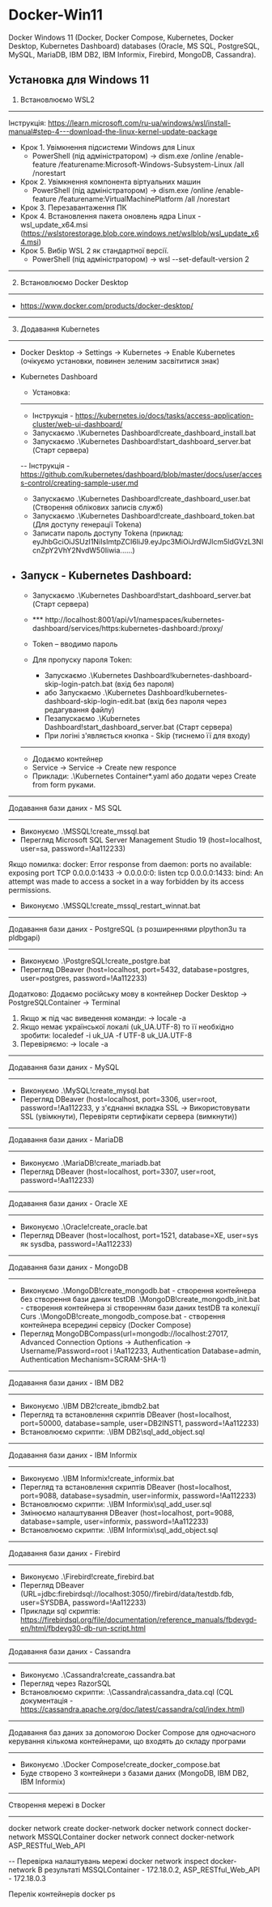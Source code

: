 # Docker-Win11
Docker Windows 11 (Docker, Docker Compose, Kubernetes, Docker Desktop, Kubernetes Dashboard) databases
(Oracle, MS SQL, PostgreSQL, MySQL, MariaDB, IBM DB2, IBM Informix, Firebird, MongoDB, Cassandra).

Установка для Windows 11
----------------------------------------
1) Встановлюємо WSL2
----------------------------------------
Інструкція:
  https://learn.microsoft.com/ru-ua/windows/wsl/install-manual#step-4---download-the-linux-kernel-update-package
- Крок 1. Увімкнення підсистеми Windows для Linux
  - PowerShell (під адміністратором) -> dism.exe /online /enable-feature /featurename:Microsoft-Windows-Subsystem-Linux /all /norestart
- Крок 2. Увімкнення компонента віртуальних машин
  - PowerShell (під адміністратором) -> dism.exe /online /enable-feature /featurename:VirtualMachinePlatform /all /norestart
- Крок 3. Перезавантаження ПК
- Крок 4. Встановлення пакета оновлень ядра Linux - wsl_update_x64.msi (https://wslstorestorage.blob.core.windows.net/wslblob/wsl_update_x64.msi)
- Крок 5. Вибір WSL 2 як стандартної версії.
  - PowerShell (під адміністратором) -> wsl --set-default-version 2

----------------------------------------
2) Встановлюємо Docker Desktop
----------------------------------------
- https://www.docker.com/products/docker-desktop/

----------------------------------------
3) Додавання Kubernetes
----------------------------------------
- Docker Desktop -> Settings -> Kubernetes -> Enable Kubernetes (очікуємо установки, повинен зеленим засвітитися знак)
- Kubernetes Dashboard
  - Установка:
  -----------------------------------------------
  - Інструкція - https://kubernetes.io/docs/tasks/access-application-cluster/web-ui-dashboard/
  - Запускаємо .\Kubernetes Dashboard\!create_dashboard_install.bat
  - Запускаємо .\Kubernetes Dashboard\!start_dashboard_server.bat (Старт сервера)

  -- Інструкція - https://github.com/kubernetes/dashboard/blob/master/docs/user/access-control/creating-sample-user.md
  - Запускаємо .\Kubernetes Dashboard\!create_dashboard_user.bat (Створення облікових записів служб)
  - Запускаємо .\Kubernetes Dashboard\!create_dashboard_token.bat (Для доступу генерації Tokenа)
  - Записати пароль доступу Tokena (приклад: eyJhbGciOiJSUzI1NiIsImtpZCI6IiJ9.eyJpc3MiOiJrdWJlcm5ldGVzL3NlcnZpY2VhY2NvdW50Iiwia......)

- Запуск - Kubernetes Dashboard:
  -----------------------------------------------
  - Запускаємо .\Kubernetes Dashboard\!start_dashboard_server.bat (Старт сервера)

  - *** http://localhost:8001/api/v1/namespaces/kubernetes-dashboard/services/https:kubernetes-dashboard:/proxy/
  - Token – вводимо пароль

  - Для пропуску пароля Token:
    - Запускаємо .\Kubernetes Dashboard\!kubernetes-dashboard-skip-login-patch.bat (вхід без пароля)
    - або Запускаємо .\Kubernetes Dashboard\!kubernetes-dashboard-skip-login-edit.bat (вхід без пароля через редагування файлу)
    - Пезапускаємо .\Kubernetes Dashboard\!start_dashboard_server.bat (Старт сервера)
    - При логіні з'являється кнопка - Skip (тиснемо її для входу)

  -----------------------------------------------
  - Додаємо контейнер
  - Service -> Service -> Create new responce
  - Приклади: .\Kubernetes Container\*.yaml або додати через Create from form руками.

-------------------------------------------------- ------------------------
Додавання бази даних - MS SQL
-------------------------------------------------- ------------------------
- Виконуємо .\MSSQL\!create_mssql.bat
- Перегляд Microsoft SQL Server Management Studio 19 (host=localhost, user=sa, password=!Aa112233)

Якщо помилка:
docker: Error response from daemon: ports no available: exposing port TCP 0.0.0.0:1433 -> 0.0.0.0:0:
listen tcp 0.0.0.0:1433: bind: An attempt was made to access a socket in a way forbidden by its access permissions.
- Виконуємо .\MSSQL\!create_mssql_restart_winnat.bat

-------------------------------------------------- ---------------------------
Додавання бази даних - PostgreSQL (з розширеннями plpython3u та pldbgapi)
-------------------------------------------------- ---------------------------
- Виконуємо .\PostgreSQL\!create_postgre.bat
- Перегляд DBeaver (host=localhost, port=5432, database=postgres, user=postgres, password=!Aa112233)

Додатково:
Додаємо російську мову в контейнер Docker Desktop -> PostgreSQLContainer -> Terminal
1) Якщо ж під час виведення команди: -> locale -a
2) Якщо немає української локалі (uk_UA.UTF-8) то її необхідно зробити: localedef -i uk_UA -f UTF-8 uk_UA.UTF-8
3) Перевіряємо: -> locale -a

-------------------------------------------------- --------------------------
Додавання бази даних - MySQL
-------------------------------------------------- --------------------------
- Виконуємо .\MySQL\!create_mysql.bat
- Перегляд DBeaver (host=localhost, port=3306, user=root, password=!Aa112233,
                    у з'єднанні вкладка SSL -> Використовувати SSL (увімкнути), Перевіряти сертифікати сервера (вимкнути))

-------------------------------------------------- --------------------------
Додавання бази даних - MariaDB
-------------------------------------------------- --------------------------
- Виконуємо .\MariaDB\!create_mariadb.bat
- Перегляд DBeaver (host=localhost, port=3307, user=root, password=!Aa112233)

-------------------------------------------------- --------------------------
Додавання бази даних - Oracle XE
-------------------------------------------------- --------------------------
- Виконуємо .\Oracle\!create_oracle.bat
- Перегляд DBeaver (host=localhost, port=1521, database=XE, user=sys як sysdba, password=!Aa112233)

-------------------------------------------------- --------------------------
Додавання бази даних - MongoDB
-------------------------------------------------- --------------------------
- Виконуємо
  .\MongoDB\!create_mongodb.bat - створення контейнера без створення бази даних testDB
  .\MongoDB\!create_mongodb_init.bat - створення контейнера зі створенням бази даних testDB та колекції Curs
  .\MongoDB\!create_mongodb_compose.bat - створення контейнера всередині сервісу (Docker Compose)
- Перегляд MongoDBCompass(url=mongodb://localhost:27017, Advanced Connection Options -> Authenfication -> Username/Password=root і !Aa112233, Authentication Database=admin, Authentication Mechanism=SCRAM-SHA-1)

-------------------------------------------------- --------------------------
Додавання бази даних - IBM DB2
-------------------------------------------------- --------------------------
- Виконуємо .\IBM DB2\!create_ibmdb2.bat
- Перегляд та встановлення скриптів DBeaver (host=localhost, port=50000, database=sample, user=DB2INST1, password=!Aa112233)
- Встановлюємо скрипти: .\IBM DB2\sql_add_object.sql

-------------------------------------------------- --------------------------
Додавання бази даних - IBM Informix
-------------------------------------------------- --------------------------
- Виконуємо .\IBM Informix\!create_informix.bat
- Перегляд та встановлення скриптів DBeaver (host=localhost, port=9088, database=sysadmin, user=informix, password=!Aa112233)
- Встановлюємо скрипти: .\IBM Informix\sql_add_user.sql
- Змінюємо налаштування DBeaver (host=localhost, port=9088, database=sample, user=informix, password=!Aa112233)
- Встановлюємо скрипти: .\IBM Informix\sql_add_object.sql

-------------------------------------------------- --------------------------
Додавання бази даних - Firebird
-------------------------------------------------- --------------------------
- Виконуємо .\Firebird\!create_firebird.bat
- Перегляд DBeaver (URL=jdbc:firebirdsql://localhost:3050//firebird/data/testdb.fdb, user=SYSDBA, password=!Aa112233)
- Приклади sql скриптів: https://firebirdsql.org/file/documentation/reference_manuals/fbdevgd-en/html/fbdevg30-db-run-script.html

-------------------------------------------------- --------------------------
Додавання бази даних - Cassandra
-------------------------------------------------- --------------------------
- Виконуємо .\Cassandra\!create_cassandra.bat
- Перегляд через RazorSQL
- Встановлюємо скрипти: .\Cassandra\cassandra_data.cql
  (CQL документація - https://cassandra.apache.org/doc/latest/cassandra/cql/index.html)

-------------------------------------------------- --------------------------
Додавання баз даних за допомогою Docker Compose для одночасного керування кількома контейнерами, що входять до складу програми
-------------------------------------------------- --------------------------
- Виконуємо .\Docker Compose\!create_docker_compose.bat
- Буде створено 3 контейнери з базами даних (MongoDB, IBM DB2, IBM Informix)

-------------------------------------------------- --------------------------
Створення мережі в Docker
-------------------------------------------------- --------------------------
docker network create docker-network
docker network connect docker-network MSSQLContainer
docker network connect docker-network ASP_RESTful_Web_API

-- Перевірка налаштувань мережі
docker network inspect docker-network
В результаті MSSQLContainer - 172.18.0.2, ASP_RESTful_Web_API - 172.18.0.3

Перелік контейнерів
docker ps